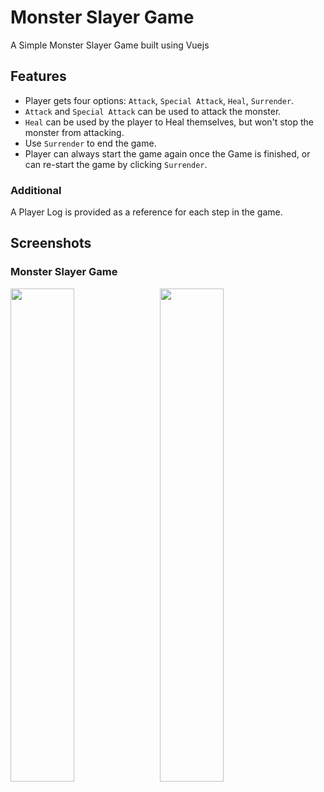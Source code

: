 # Monster Slayer Game
A Simple Monster Slayer Game built using Vuejs

## Features
- Player gets four options: `Attack`, `Special Attack`, `Heal`, `Surrender`.
- `Attack` and `Special Attack` can be used to attack the monster.
- `Heal` can be used by the player to Heal themselves, but won't stop the monster from attacking.
- Use `Surrender` to end the game.
- Player can always start the game again once the Game is finished, or can re-start the game by clicking `Surrender`.

### Additional
A Player Log is provided as a reference for each step in the game.


## Screenshots

### Monster Slayer Game
<p align="display: flex; justify-content: space-between;">
  <img src="Screenshots/Monster_Slayer_ss1.png" width="45%" />
  &nbsp;
  <img src="Screenshots/Monster_Slayer_ss2.png" width="45%" />
</p>

</p>
